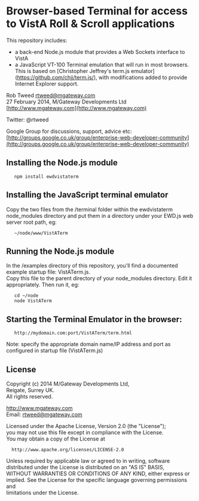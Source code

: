 # Browser-based Terminal for access to VistA Roll & Scroll applications
 
This repository includes:

- a back-end Node.js module that provides a Web Sockets interface to VistA
- a JavaScript VT-100 Terminal emulation that will run in most browsers.  This is based on 
  [Christopher Jeffrey's term.js emulator] (https://github.com/chjj/term.js/), with modifications
  added to provide Internet Explorer support.


Rob Tweed <rtweed@mgateway.com>  
27 February 2014, M/Gateway Developments Ltd [http://www.mgateway.com](http://www.mgateway.com)  

Twitter: @rtweed

Google Group for discussions, support, advice etc: [http://groups.google.co.uk/group/enterprise-web-developer-community](http://groups.google.co.uk/group/enterprise-web-developer-community)


## Installing the Node.js module

       npm install ewdvistaterm

## Installing the JavaScript terminal emulator

Copy the two files from the /terminal folder within the ewdvistaterm node_modules directory 
and put them in a directory under your EWD.js web server root path, eg:


       ~/node/www/VistATerm

	   
## Running the Node.js module

In the /examples directory of this repository, you'll find a documented example startup file: VistATerm.js.  
Copy this file to the parent directory of your node_modules directory.  Edit it appropriately.  Then run it, eg:

       cd ~/node
       node VistATerm

## Starting the Terminal Emulator in the browser:

       http://mydomain.com:port/VistATerm/term.html

Note: specify the appropriate domain name/IP address and port as configured in startup file (VistATerm.js) 


## License

 Copyright (c) 2014 M/Gateway Developments Ltd,                           
 Reigate, Surrey UK.                                                      
 All rights reserved.                                                     
                                                                           
  http://www.mgateway.com                                                  
  Email: rtweed@mgateway.com                                               
                                                                           
                                                                           
  Licensed under the Apache License, Version 2.0 (the "License");          
  you may not use this file except in compliance with the License.         
  You may obtain a copy of the License at                                  
                                                                           
      http://www.apache.org/licenses/LICENSE-2.0                           
                                                                           
  Unless required by applicable law or agreed to in writing, software      
  distributed under the License is distributed on an "AS IS" BASIS,        
  WITHOUT WARRANTIES OR CONDITIONS OF ANY KIND, either express or implied. 
  See the License for the specific language governing permissions and      
   limitations under the License.      
